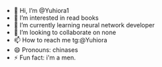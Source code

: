 - 👋 Hi, I’m @Yuhiora1
- 👀 I’m interested in read books
- 🌱 I’m currently learning neural network developer
- 💞️ I’m looking to collaborate on none
- 📫 How to reach me tg:@Yuhiora
- 😄 Pronouns: chinases
- ⚡ Fun fact: i'm a men.

<!---
Yuhiora1/Yuhiora1 is a ✨ special ✨ repository because its `README.md` (this file) appears on your GitHub profile.
You can click the Preview link to take a look at your changes.
--->
